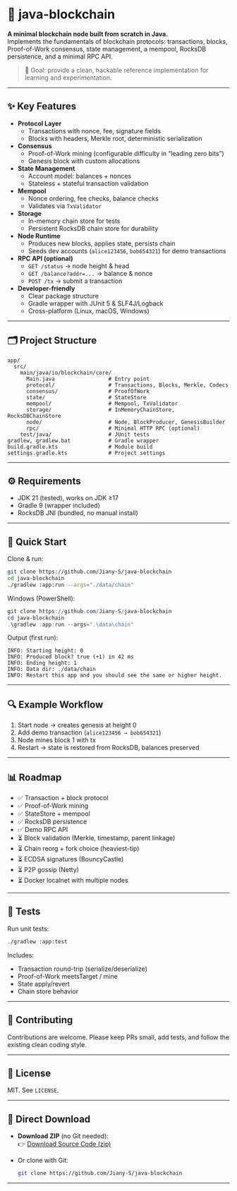 # 🚀 java-blockchain

**A minimal blockchain node built from scratch in Java.**  
Implements the fundamentals of blockchain protocols: transactions, blocks, Proof-of-Work consensus, state management, a mempool, RocksDB persistence, and a minimal RPC API.

> 🎯 Goal: provide a clean, hackable reference implementation for learning and experimentation.

---

## ✨ Key Features

- **Protocol Layer**
  - Transactions with nonce, fee, signature fields
  - Blocks with headers, Merkle root, deterministic serialization
- **Consensus**
  - Proof-of-Work mining (configurable difficulty in “leading zero bits”)
  - Genesis block with custom allocations
- **State Management**
  - Account model: balances + nonces
  - Stateless + stateful transaction validation
- **Mempool**
  - Nonce ordering, fee checks, balance checks
  - Validates via `TxValidator`
- **Storage**
  - In-memory chain store for tests
  - Persistent RocksDB chain store for durability
- **Node Runtime**
  - Produces new blocks, applies state, persists chain
  - Seeds dev accounts (`alice123456`, `bob654321`) for demo transactions
- **RPC API (optional)**
  - `GET /status` → node height & head
  - `GET /balance?addr=...` → balance & nonce
  - `POST /tx` → submit a transaction
- **Developer-friendly**
  - Clear package structure
  - Gradle wrapper with JUnit 5 & SLF4J/Logback
  - Cross-platform (Linux, macOS, Windows)

---

## 🗂 Project Structure

```
app/
  src/
    main/java/io/blockchain/core/
      Main.java                 # Entry point
      protocol/                 # Transactions, Blocks, Merkle, Codecs
      consensus/                # ProofOfWork
      state/                    # StateStore
      mempool/                  # Mempool, TxValidator
      storage/                  # InMemoryChainStore, RocksDBChainStore
      node/                     # Node, BlockProducer, GenesisBuilder
      rpc/                      # Minimal HTTP RPC (optional)
    test/java/                  # JUnit tests
gradlew, gradlew.bat            # Gradle wrapper
build.gradle.kts                # Module build
settings.gradle.kts             # Project settings
```

---

## ⚙️ Requirements

- JDK 21 (tested), works on JDK ≥17  
- Gradle 9 (wrapper included)  
- RocksDB JNI (bundled, no manual install)

---

## 🚦 Quick Start

Clone & run:

```bash
git clone https://github.com/Jiany-S/java-blockchain
cd java-blockchain
./gradlew :app:run --args="./data/chain"
```

Windows (PowerShell):

```powershell
git clone https://github.com/Jiany-S/java-blockchain
cd java-blockchain
.\gradlew :app:run --args=".\data\chain"
```

Output (first run):

```
INFO: Starting height: 0
INFO: Produced block? true (+1) in 42 ms
INFO: Ending height: 1
INFO: Data dir: ./data/chain
INFO: Restart this app and you should see the same or higher height.
```

---

## 🔍 Example Workflow

1. Start node → creates genesis at height 0  
2. Add demo transaction (`alice123456 → bob654321`)  
3. Node mines block 1 with tx  
4. Restart → state is restored from RocksDB, balances preserved  

---

## 📊 Roadmap

- ✅ Transaction + block protocol  
- ✅ Proof-of-Work mining  
- ✅ StateStore + mempool  
- ✅ RocksDB persistence  
- ✅ Demo RPC API  
- ⏳ Block validation (Merkle, timestamp, parent linkage)  
- ⏳ Chain reorg + fork choice (heaviest-tip)  
- ⏳ ECDSA signatures (BouncyCastle)  
- ⏳ P2P gossip (Netty)  
- ⏳ Docker localnet with multiple nodes  

---

## 🧪 Tests

Run unit tests:

```bash
./gradlew :app:test
```

Includes:
- Transaction round-trip (serialize/deserialize)
- Proof-of-Work meetsTarget / mine
- State apply/revert
- Chain store behavior

---

## 🤝 Contributing

Contributions are welcome. Please keep PRs small, add tests, and follow the existing clean coding style.

---

## 📜 License

MIT. See `LICENSE`.

---

## 📎 Direct Download

- **Download ZIP** (no Git needed):  
  👉 [Download Source Code (zip)](https://github.com/Jiany-S/java-blockchain/archive/refs/heads/main.zip)

- Or clone with Git:
  ```bash
  git clone https://github.com/Jiany-S/java-blockchain
  ```

---

